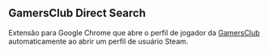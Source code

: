 ## GamersClub Direct Search

Extensão para Google Chrome que abre o perfil de jogador da [GamersClub](https://gamersclub.com.br/) automaticamente ao abrir um perfil de usuário Steam.
